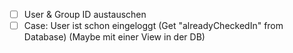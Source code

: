 - [ ] User & Group ID austauschen
- [ ] Case: User ist schon eingeloggt (Get "alreadyCheckedIn" from Database) (Maybe mit einer View in der DB)
